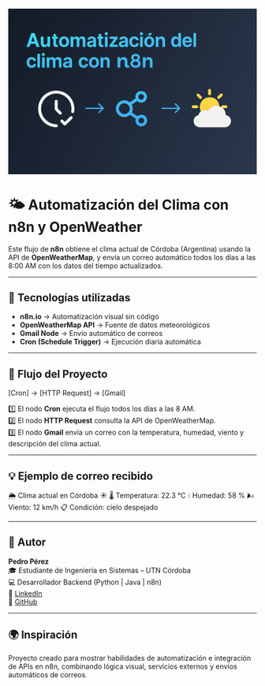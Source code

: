 ![Banner del proyecto](banner.png)

# 🌤 Automatización del Clima con n8n y OpenWeather

Este flujo de **n8n** obtiene el clima actual de Córdoba (Argentina) usando la API de **OpenWeatherMap**, y envía un correo automático todos los días a las 8:00 AM con los datos del tiempo actualizados.

---

## 🚀 Tecnologías utilizadas

- **n8n.io** → Automatización visual sin código  
- **OpenWeatherMap API** → Fuente de datos meteorológicos  
- **Gmail Node** → Envío automático de correos  
- **Cron (Schedule Trigger)** → Ejecución diaria automática  

---

## 🧩 Flujo del Proyecto

[Cron] → [HTTP Request] → [Gmail]


1️⃣ El nodo **Cron** ejecuta el flujo todos los días a las 8 AM.  
2️⃣ El nodo **HTTP Request** consulta la API de OpenWeatherMap.  
3️⃣ El nodo **Gmail** envía un correo con la temperatura, humedad, viento y descripción del clima actual.

---

## 💡 Ejemplo de correo recibido

🌦️ Clima actual en Córdoba
☀️
🌡 Temperatura: 22.3 °C
💧 Humedad: 58 %
🌬 Viento: 12 km/h
📋 Condición: cielo despejado

---

## 🧠 Autor

**Pedro Pérez**  
🎓 Estudiante de Ingeniería en Sistemas – UTN Córdoba  
💻 Desarrollador Backend (Python | Java | n8n)  
🔗 [LinkedIn](https://www.linkedin.com/in/pedro-perez-912716280/)  
🐙 [GitHub](https://github.com/pedrinio10)

---

## 🌍 Inspiración

Proyecto creado para mostrar habilidades de automatización e integración de APIs en n8n, combinando lógica visual, servicios externos y envíos automáticos de correos.
